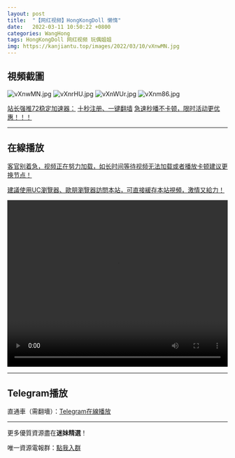 ```yaml
---
layout: post
title:  "【网红视频】HongKongDoll 懒惰"
date:   2022-03-11 10:50:22 +0800
categories: WangHong
tags: HongKongDoll 网红视频 玩偶姐姐
img: https://kanjiantu.top/images/2022/03/10/vXnwMN.jpg
---
```



## 視頻截圖

![vXnwMN.jpg](https://kanjiantu.top/images/2022/03/10/vXnwMN.jpg)
![vXnrHU.jpg](https://kanjiantu.top/images/2022/03/10/vXnrHU.jpg)
![vXnWUr.jpg](https://kanjiantu.top/images/2022/03/10/vXnWUr.jpg)
![vXnm86.jpg](https://kanjiantu.top/images/2022/03/10/vXnm86.jpg)

<u>站长强推72稳定加速器：</u> [十秒注册、一键翻墙](https://www.mimei.blog/skip/vpn.html)
<u>急速秒播不卡顿，限时活动更优惠！！！</u>
* * *
## 在線播放
<u>客官别着急，视频正在努力加载，如长时间等待视频无法加载或者播放卡顿建议更换节点！</u>

<u>建議使用UC瀏覽器、歐朋瀏覽器訪問本站，可直接緩存本站視頻，激情又給力！</u>
<center><video src="https://cdn.publer.io/uploads/videos/62449949db2797743f72905b/ea5191d3022d3055a6559a34ddb8e4fa.mp4" width="100%" height="380px" controls="controls"></video></center>

* * *
## Telegram播放

直通車（需翻墻）：[Telegram在線播放](https://t.me/mimeijingxuan/17)

* * *
更多優質資源盡在**迷妹精選**！

唯一資源電報群：[點我入群](https://t.me/mimeijingxuan)



